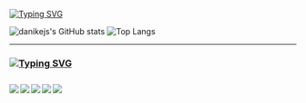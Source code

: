 <a href="https://git.io/typing-svg"><img src="https://readme-typing-svg.demolab.com?font=Fira+Code&duration=4999&pause=1000&color=ff0059&random=false&width=435&lines=Ol%C3%A1%2C+sou+o+Abdalla!" alt="Typing SVG" /></a>

![danikejs's GitHub stats](https://github-readme-stats.vercel.app/api?username=danikejs&theme=dark#gh-dark-mode-only)
![Top Langs](https://github-readme-stats.vercel.app/api/top-langs/?username=danikejs&layout=compact)
<br>
<hr>
<h3><a href="https://git.io/typing-svg"><img src="https://readme-typing-svg.demolab.com?font=Fira+Code&pause=1000&color=ff0059&random=false&width=435&lines=Atualmente+estudo%3A" alt="Typing SVG" /><h3/>


<img align="left" src="https://img.shields.io/badge/javascript-%23323330.svg?style=for-the-badge&logo=javascript&logoColor=%23F7DF1E" />
<img align="left" src="https://img.shields.io/badge/html5-%23E34F26.svg?style=for-the-badge&logo=html5&logoColor=white" />
<img align="left" src="https://img.shields.io/badge/css3-%231572B6.svg?style=for-the-badge&logo=css3&logoColor=white" />
<img align="left" src="https://img.shields.io/badge/Microsoft%20SQL%20Server-CC2927?style=for-the-badge&logo=microsoft%20sql%20server&logoColor=white" />
<img align="left" src="https://img.shields.io/badge/figma-%23F24E1E.svg?style=for-the-badge&logo=figma&logoColor=white" />
